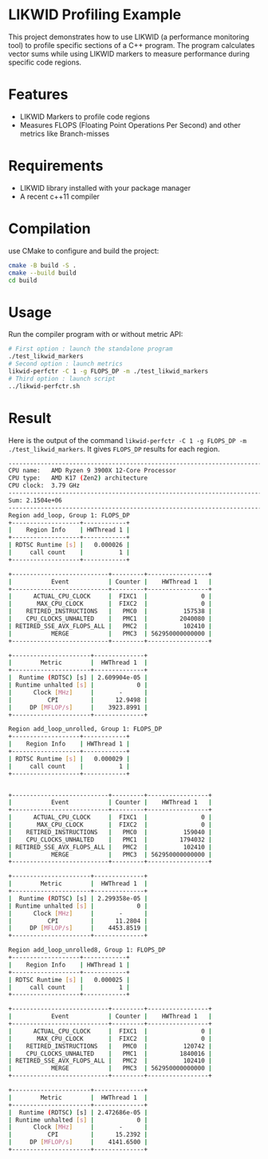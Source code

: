 # LIKWID Profiling Example
This project demonstrates how to use LIKWID (a performance monitoring tool) to profile specific sections of a C++ program. The program calculates vector sums while using LIKWID markers to measure performance during specific code regions.

# Features
- LIKWID Markers to profile code regions
- Measures FLOPS (Floating Point Operations Per Second) and other metrics like Branch-misses

# Requirements
- LIKWID library installed with your package manager 
- A recent c++11 compiler

# Compilation
use CMake to configure and build the project:
```bash
cmake -B build -S . 
cmake --build build
cd build 
```

# Usage
Run the compiler program with or without metric API: 
```bash
# First option : launch the standalone program 
./test_likwid_markers
# Second option : launch metrics 
likwid-perfctr -C 1 -g FLOPS_DP -m ./test_likwid_markers
# Third option : launch script
../likwid-perfctr.sh
```

# Result
Here is the output of the command `likwid-perfctr -C 1 -g FLOPS_DP -m ./test_likwid_markers`. It gives `FLOPS_DP` results for each region. 

```bash
--------------------------------------------------------------------------------
CPU name:	AMD Ryzen 9 3900X 12-Core Processor            
CPU type:	AMD K17 (Zen2) architecture
CPU clock:	3.79 GHz
--------------------------------------------------------------------------------
Sum: 2.1504e+06
--------------------------------------------------------------------------------
Region add_loop, Group 1: FLOPS_DP
+-------------------+------------+
|    Region Info    | HWThread 1 |
+-------------------+------------+
| RDTSC Runtime [s] |   0.000026 |
|     call count    |          1 |
+-------------------+------------+

+---------------------------+---------+-----------------+
|           Event           | Counter |    HWThread 1   |
+---------------------------+---------+-----------------+
|      ACTUAL_CPU_CLOCK     |  FIXC1  |               0 |
|       MAX_CPU_CLOCK       |  FIXC2  |               0 |
|    RETIRED_INSTRUCTIONS   |   PMC0  |          157538 |
|    CPU_CLOCKS_UNHALTED    |   PMC1  |         2040080 |
| RETIRED_SSE_AVX_FLOPS_ALL |   PMC2  |          102410 |
|           MERGE           |   PMC3  | 562950000000000 |
+---------------------------+---------+-----------------+

+----------------------+--------------+
|        Metric        |  HWThread 1  |
+----------------------+--------------+
|  Runtime (RDTSC) [s] | 2.609904e-05 |
| Runtime unhalted [s] |            0 |
|      Clock [MHz]     |       -      |
|          CPI         |      12.9498 |
|     DP [MFLOP/s]     |    3923.8991 |
+----------------------+--------------+

Region add_loop_unrolled, Group 1: FLOPS_DP
+-------------------+------------+
|    Region Info    | HWThread 1 |
+-------------------+------------+
| RDTSC Runtime [s] |   0.000029 |
|     call count    |          1 |
+-------------------+------------+


+---------------------------+---------+-----------------+
|           Event           | Counter |    HWThread 1   |
+---------------------------+---------+-----------------+
|      ACTUAL_CPU_CLOCK     |  FIXC1  |               0 |
|       MAX_CPU_CLOCK       |  FIXC2  |               0 |
|    RETIRED_INSTRUCTIONS   |   PMC0  |          159040 |
|    CPU_CLOCKS_UNHALTED    |   PMC1  |         1794032 |
| RETIRED_SSE_AVX_FLOPS_ALL |   PMC2  |          102410 |
|           MERGE           |   PMC3  | 562950000000000 |
+---------------------------+---------+-----------------+

+----------------------+--------------+
|        Metric        |  HWThread 1  |
+----------------------+--------------+
|  Runtime (RDTSC) [s] | 2.299358e-05 |
| Runtime unhalted [s] |            0 |
|      Clock [MHz]     |       -      |
|          CPI         |      11.2804 |
|     DP [MFLOP/s]     |    4453.8519 |
+----------------------+--------------+

Region add_loop_unrolled8, Group 1: FLOPS_DP
+-------------------+------------+
|    Region Info    | HWThread 1 |
+-------------------+------------+
| RDTSC Runtime [s] |   0.000025 |
|     call count    |          1 |
+-------------------+------------+

+---------------------------+---------+-----------------+
|           Event           | Counter |    HWThread 1   |
+---------------------------+---------+-----------------+
|      ACTUAL_CPU_CLOCK     |  FIXC1  |               0 |
|       MAX_CPU_CLOCK       |  FIXC2  |               0 |
|    RETIRED_INSTRUCTIONS   |   PMC0  |          120742 |
|    CPU_CLOCKS_UNHALTED    |   PMC1  |         1840016 |
| RETIRED_SSE_AVX_FLOPS_ALL |   PMC2  |          102410 |
|           MERGE           |   PMC3  | 562950000000000 |
+---------------------------+---------+-----------------+

+----------------------+--------------+
|        Metric        |  HWThread 1  |
+----------------------+--------------+
|  Runtime (RDTSC) [s] | 2.472686e-05 |
| Runtime unhalted [s] |            0 |
|      Clock [MHz]     |       -      |
|          CPI         |      15.2392 |
|     DP [MFLOP/s]     |    4141.6500 |
+----------------------+--------------+

```



